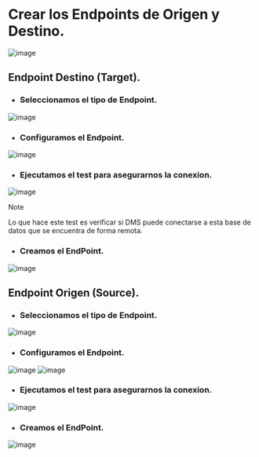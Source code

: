 # Crear los Endpoints de Origen y Destino.
![image](https://github.com/user-attachments/assets/84879372-e282-4d55-9f8b-18425dd1606b)

## Endpoint Destino (Target).
- ### Seleccionamos el tipo de Endpoint.
![image](https://github.com/user-attachments/assets/da3d4d48-8555-4ee0-8e00-8e98c37750a2)

- ### Configuramos el Endpoint.
![image](https://github.com/user-attachments/assets/2db05eb3-0c3b-4a35-b6f5-70eadb9f9369)

- ### Ejecutamos el test para asegurarnos la conexion.
![image](https://github.com/user-attachments/assets/66e5affb-90fa-4eb7-8f83-ebf6087b316c)

> [!NOTE]
> Lo que hace este test es verificar si DMS puede conectarse a esta base de datos que se encuentra de forma remota.

- ### Creamos el EndPoint.
![image](https://github.com/user-attachments/assets/99f4f962-1fd2-4f4b-9d53-5795cf2535fd)

## Endpoint Origen (Source).
- ### Seleccionamos el tipo de Endpoint.
![image](https://github.com/user-attachments/assets/f2e0de25-a22e-4825-83a3-37d0dcf67257)

- ### Configuramos el Endpoint.
![image](https://github.com/user-attachments/assets/5311fef8-0064-41d0-83dc-2576bf026347)
![image](https://github.com/user-attachments/assets/485854a0-453d-4191-b1d2-9eeded914b5c)

- ### Ejecutamos el test para asegurarnos la conexion.
![image](https://github.com/user-attachments/assets/5f5bfc3b-c2f9-4eea-b2d6-5b58eb99304e)

- ### Creamos el EndPoint.
![image](https://github.com/user-attachments/assets/1efc94f4-ab09-4104-805c-51565c657016)
